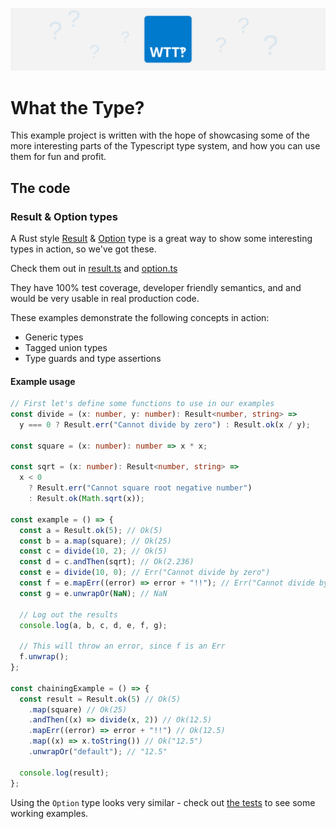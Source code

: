 ![WTT](./images/what-the-type-logo-wide.svg)

# What the Type?

This example project is written with the hope of showcasing some of the more interesting parts of
the Typescript type system, and how you can use them for fun and profit.

## The code

### Result & Option types

A Rust style [Result](https://doc.rust-lang.org/std/result/) & [Option](https://doc.rust-lang.org/std/option/) type is a great way to show some interesting types in action, so we've got these.

Check them out in [result.ts](./src/examples/result/result.ts) and [option.ts](./src/examples/result/option.ts)

They have 100% test coverage, developer friendly semantics, and and would be very usable in real production code.

These examples demonstrate the following concepts in action:

- Generic types
- Tagged union types
- Type guards and type assertions

#### Example usage

```ts
// First let's define some functions to use in our examples
const divide = (x: number, y: number): Result<number, string> =>
  y === 0 ? Result.err("Cannot divide by zero") : Result.ok(x / y);

const square = (x: number): number => x * x;

const sqrt = (x: number): Result<number, string> =>
  x < 0
    ? Result.err("Cannot square root negative number")
    : Result.ok(Math.sqrt(x));

const example = () => {
  const a = Result.ok(5); // Ok(5)
  const b = a.map(square); // Ok(25)
  const c = divide(10, 2); // Ok(5)
  const d = c.andThen(sqrt); // Ok(2.236)
  const e = divide(10, 0); // Err("Cannot divide by zero")
  const f = e.mapErr((error) => error + "!!"); // Err("Cannot divide by zero!!")
  const g = e.unwrapOr(NaN); // NaN

  // Log out the results
  console.log(a, b, c, d, e, f, g);

  // This will throw an error, since f is an Err
  f.unwrap();
};

const chainingExample = () => {
  const result = Result.ok(5) // Ok(5)
    .map(square) // Ok(25)
    .andThen((x) => divide(x, 2)) // Ok(12.5)
    .mapErr((error) => error + "!!") // Ok(12.5)
    .map((x) => x.toString()) // Ok("12.5")
    .unwrapOr("default"); // "12.5"

  console.log(result);
};
```

Using the `Option` type looks very similar - check out [the tests](./src/examples/result/option.test.ts) to see some working examples.
